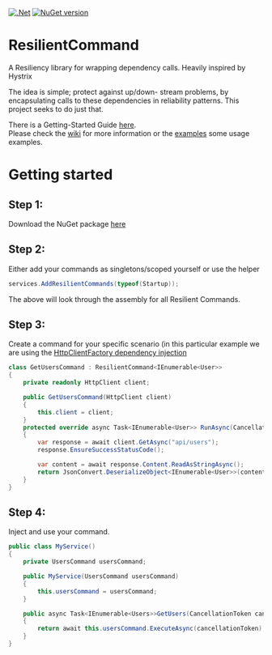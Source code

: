 [![.Net](https://github.com/VisualBean/ResilientCommand/actions/workflows/dotnet.yml/badge.svg)](https://github.com/VisualBean/ResilientCommand/actions/workflows/dotnet.yml) [![NuGet version](https://badge.fury.io/nu/ResilientCommand.svg)](https://badge.fury.io/nu/ResilientCommand)

# ResilientCommand
A Resiliency library for wrapping dependency calls. Heavily inspired by Hystrix

The idea is simple; protect against up/down- stream problems, by encapsulating calls to these dependencies in reliability patterns.
This project seeks to do just that. 

There is a Getting-Started Guide [here](https://github.com/VisualBean/ResilientCommand/wiki/Getting-Started).   
Please check the [wiki](https://github.com/VisualBean/ResilientCommand/wiki) for more information
or the [examples](https://github.com/VisualBean/ResilientCommand/tree/main/ResilientCommand.Examples) some usage examples.

# Getting started
## Step 1:
Download the NuGet package [here](https://www.nuget.org/packages/ResilientCommand/)

## Step 2:
Either add your commands as singletons/scoped yourself or use the helper
``` csharp
services.AddResilientCommands(typeof(Startup));
```

The above will look through the assembly for all Resilient Commands.

## Step 3:
Create a command for your specific scenario (in this particular example we are using the [HttpClientFactory dependency injection](https://docs.microsoft.com/en-us/aspnet/core/fundamentals/http-requests?view=aspnetcore-5.0#consumption-patterns)

``` csharp
class GetUsersCommand : ResilientCommand<IEnumerable<User>>
{
    private readonly HttpClient client;

    public GetUsersCommand(HttpClient client)
    {
        this.client = client;
    }
    protected override async Task<IEnumerable<User>> RunAsync(CancellationToken cancellationToken)
    {
        var response = await client.GetAsync("api/users");
        response.EnsureSuccessStatusCode();

        var content = await response.Content.ReadAsStringAsync();
        return JsonConvert.DeserializeObject<IEnumerable<User>>(content);
    }
}
```

## Step 4:
Inject and use your command.
``` csharp
public class MyService()
{
    private UsersCommand usersCommand;

    public MyService(UsersCommand usersCommand)
    {
        this.usersCommand = usersCommand;
    }

    public async Task<IEnumerable<Users>>GetUsers(CancellationToken cancellationToken)
    {
        return await this.usersCommand.ExecuteAsync(cancellationToken);
    }
}
```
